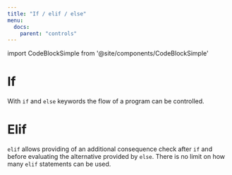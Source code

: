 ```yaml
---
title: "If / elif / else"
menu:
  docs:
    parent: "controls"
---
```

import CodeBlockSimple from '@site/components/CodeBlockSimple'

# If
With `if` and `else` keywords the flow of a program can be controlled.

<CodeBlockSimple input='if (a.type() == "STRING")
puts("is a string")
else
puts("is not a string")
end' output='is a string' />

# Elif
`elif` allows providing of an additional consequence check  after `if` and before evaluating the alternative provided by `else`. There is no limit on how many `elif` statements can be used.

<CodeBlockSimple input='if (a.type() == "BOOLEAN")
puts("is a boolean")
elif (a.type() == "STRING")
puts("is a string")
else
puts("i have no idea")' output='is a string' />